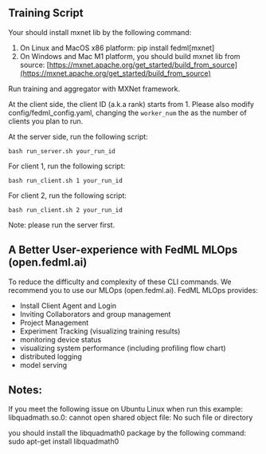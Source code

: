 ## Training Script

Your should install mxnet lib by the following command:
1) On Linux and MacOS x86 platform:
   pip install fedml[mxnet]
2) On Windows and Mac M1 platform, you should build mxnet lib from source:
   [https://mxnet.apache.org/get_started/build_from_source](https://mxnet.apache.org/get_started/build_from_source)

Run training and aggregator with MXNet framework.

At the client side, the client ID (a.k.a rank) starts from 1.
Please also modify config/fedml_config.yaml, changing the `worker_num` the as the number of clients you plan to run.

At the server side, run the following script:
```
bash run_server.sh your_run_id
```

For client 1, run the following script:
```
bash run_client.sh 1 your_run_id
```
For client 2, run the following script:
```
bash run_client.sh 2 your_run_id
```
Note: please run the server first.

## A Better User-experience with FedML MLOps (open.fedml.ai)
To reduce the difficulty and complexity of these CLI commands. We recommend you to use our MLOps (open.fedml.ai).
FedML MLOps provides:
- Install Client Agent and Login
- Inviting Collaborators and group management
- Project Management
- Experiment Tracking (visualizing training results)
- monitoring device status
- visualizing system performance (including profiling flow chart)
- distributed logging
- model serving

## Notes:
If you meet the following issue on Ubuntu Linux when run this example:
libquadmath.so.0: cannot open shared object file: No such file or directory

you should install the libquadmath0 package by the following command:
sudo apt-get install libquadmath0